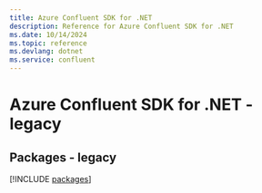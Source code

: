 ```yaml
---
title: Azure Confluent SDK for .NET
description: Reference for Azure Confluent SDK for .NET
ms.date: 10/14/2024
ms.topic: reference
ms.devlang: dotnet
ms.service: confluent
---
```

# Azure Confluent SDK for .NET - legacy
## Packages - legacy
[!INCLUDE [packages](confluent-index.md)]